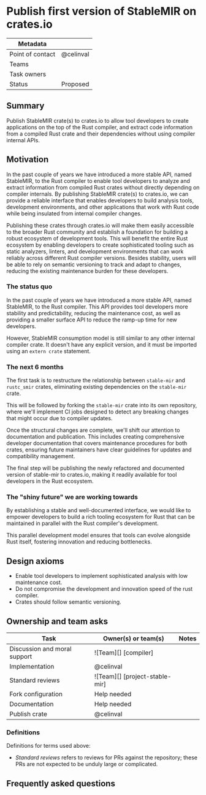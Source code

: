 # Publish first version of StableMIR on crates.io

| Metadata |                      |
|----------|----------------------|
| Point of contact | @celinval            |
| Teams | <!-- TEAMS WITH ASKS --> |
| Task owners      | <!-- TASK OWNERS --> |
| Status   | Proposed             |

## Summary

Publish StableMIR crate(s) to crates.io to allow tool developers to create applications on the top of the Rust compiler,
and extract code information from a compiled Rust crate and their dependencies without using compiler internal APIs.

## Motivation

In the past couple of years we have introduced a more stable API, named StableMIR, to the Rust compiler
to enable tool developers to analyze and extract information from compiled Rust crates without directly depending on compiler internals.
By publishing StableMIR crate(s) to crates.io, we can provide a reliable interface that enables developers to build analysis tools,
development environments, and other applications that work with Rust code while being insulated from internal compiler changes.

Publishing these crates through crates.io will make them easily accessible to the broader Rust community
and establish a foundation for building a robust ecosystem of development tools.
This will benefit the entire Rust ecosystem by enabling developers to create sophisticated tooling such as static analyzers,
linters, and development environments that can work reliably across different Rust compiler versions.
Besides stability, users will be able to rely on semantic versioning to track and adapt to changes,
reducing the existing maintenance burden for these developers.

### The status quo

In the past couple of years we have introduced a more stable API, named StableMIR, to the Rust compiler.
This API provides tool developers more stability and predictability, reducing the maintenance cost,
as well as providing a smaller surface API to reduce the ramp-up time for new developers.

However, StableMIR consumption model is still similar to any other internal compiler crate.
It doesn't have any explicit version, and it must be imported using an `extern crate` statement.

### The next 6 months

The first task is to restructure the relationship between `stable-mir` and `rustc_smir` crates,
eliminating existing dependencies on the `stable-mir` crate.

This will be followed by forking the `stable-mir` crate into its own repository,
where we'll implement CI jobs designed to detect any breaking changes that might occur due to compiler updates.

Once the structural changes are complete, we'll shift our attention to documentation and publication.
This includes creating comprehensive developer documentation that covers maintenance procedures for both crates,
ensuring future maintainers have clear guidelines for updates and compatibility management.

The final step will be publishing the newly refactored and documented version of stable-mir to crates.io,
making it readily available for tool developers in the Rust ecosystem.

### The "shiny future" we are working towards

By establishing a stable and well-documented interface,
we would like to empower developers to build a rich tooling ecosystem for Rust that can be
maintained in parallel with the Rust compiler's development.

This parallel development model ensures that tools can evolve alongside Rust itself,
fostering innovation and reducing bottlenecks.

## Design axioms

- Enable tool developers to implement sophisticated analysis with low maintenance cost.
- Do not compromise the development and innovation speed of the rust compiler.
- Crates should follow semantic versioning.

## Ownership and team asks


| Task                         | Owner(s) or team(s)            | Notes |
|------------------------------|--------------------------------|-------|
| Discussion and moral support | ![Team][] [compiler]           |       |
| Implementation               | @celinval                      |       |
| Standard reviews             | ![Team][] [project-stable-mir] |       |
| Fork configuration           | Help needed                    |       |
| Documentation                | Help needed                    |       |
| Publish crate                | @celinval                      |       |

### Definitions

Definitions for terms used above:

* *Standard reviews* refers to reviews for PRs against the repository; these PRs are not expected to be unduly large or complicated.

## Frequently asked questions